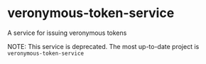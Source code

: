 # veronymous-token-service

A service for issuing veronymous tokens

NOTE: This service is deprecated. The most up-to-date project is `veronymous-token-service`